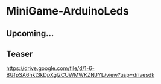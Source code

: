 # MiniGame-ArduinoLeds

## Upcoming...

## Teaser
https://drive.google.com/file/d/1-6-BGfpSA6hkt3kDpXglzCUWMWKZNJYL/view?usp=drivesdk
